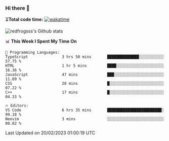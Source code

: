 ### Hi there 👋

⏳**Total code time:** [![wakatime](https://wakatime.com/badge/user/2cbd8003-b8b8-4565-92d7-ad9c23ff1846.svg)](https://wakatime.com/@2cbd8003-b8b8-4565-92d7-ad9c23ff1846)

<img src="https://github-readme-stats.vercel.app/api?username=redfrogsss&show_icons=true" alt="redfrogsss's Github stats"></img>

<!--START_SECTION:waka-->
📊 **This Week I Spent My Time On** 

```text
💬 Programming Languages: 
TypeScript               3 hrs 50 mins       ██████████████░░░░░░░░░░░   57.75 % 
HTML                     1 hr 5 mins         ████░░░░░░░░░░░░░░░░░░░░░   16.36 % 
JavaScript               47 mins             ███░░░░░░░░░░░░░░░░░░░░░░   11.89 % 
CSS                      28 mins             █░░░░░░░░░░░░░░░░░░░░░░░░   07.22 % 
C++                      17 mins             █░░░░░░░░░░░░░░░░░░░░░░░░   04.33 % 

🔥 Editors: 
VS Code                  6 hrs 35 mins       ████████████████████████░   99.18 % 
Neovim                   3 mins              ░░░░░░░░░░░░░░░░░░░░░░░░░   00.82 % 

```


 Last Updated on 20/02/2023 01:00:19 UTC
<!--END_SECTION:waka-->
